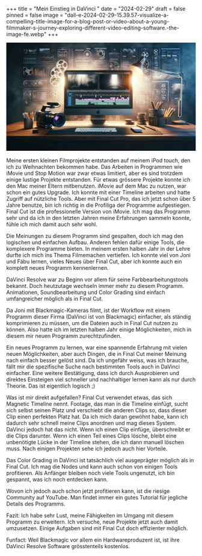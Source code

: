 +++
title = "Mein Einstieg in DaVinci "
date = "2024-02-29"
draft = false
pinned = false
image = "dall-e-2024-02-29-15.39.57-visualize-a-compelling-title-image-for-a-blog-post-or-video-about-a-young-filmmaker-s-journey-exploring-different-video-editing-software.-the-image-fe.webp"
+++


![](dall-e-2024-02-29-15.39.57-visualize-a-compelling-title-image-for-a-blog-post-or-video-about-a-young-filmmaker-s-journey-exploring-different-video-editing-software.-the-image-fe.webp)

Meine ersten kleinen Filmprojekte entstanden auf meinem iPod touch, den ich zu Weihnachten bekommen habe. Das Arbeiten in Programmen wie iMovie und Stop Motion war zwar etwas limitiert, aber es sind trotzdem einige lustige Projekte entstanden. Für etwas grössere Projekte konnte ich den Mac meiner Eltern mitbenutzen. iMovie auf dem Mac zu nutzen, war schon ein gutes Upgrade. Ich konnte mit einer Timeline arbeiten und hatte Zugriff auf nützliche Tools. Aber mit Final Cut Pro, das ich jetzt schon über 5 Jahre benutze, bin ich richtig in die Profiliga der Programme aufgestiegen. Final Cut ist die professionelle Version von iMovie. Ich mag das Programm sehr und da ich in den letzten Jahren meine Erfahrungen sammeln konnte, fühle ich mich damit auch sehr wohl.

Die Meinungen zu diesem Programm sind gespalten, doch ich mag den logischen und einfachen Aufbau. Anderen fehlen dafür einige Tools, die komplexere Programme bieten. In meinem ersten halben Jahr in der Lehre durfte ich mich ins Thema Filmemachen vertiefen. Ich konnte viel von Joni und Fäbu lernen, vieles Neues über Final Cut, aber ich konnte auch ein komplett neues Programm kennenlernen.

DaVinci Resolve war zu Beginn vor allem für seine Farbbearbeitungstools bekannt. Doch heutzutage wechseln immer mehr zu diesem Programm. Animationen, Soundbearbeitung und Color Grading sind einfach umfangreicher möglich als in Final Cut.

Da Joni mit Blackmagic-Kameras filmt, ist der Workflow mit einem Programm dieser Firma (DaVinci ist von Blackmagic) einfacher, als ständig komprimieren zu müssen, um die Dateien auch in Final Cut nutzen zu können. Also hatte ich im letzten halben Jahr einige Möglichkeiten, mich in diesem mir neuen Programm zurechtzufinden.

Ein neues Programm zu lernen, war eine spannende Erfahrung mit vielen neuen Möglichkeiten, aber auch Dingen, die in Final Cut meiner Meinung nach einfach besser gelöst sind. Da ich ungefähr weiss, was ich brauche, fällt mir die spezifische Suche nach bestimmten Tools auch in DaVinci einfacher. Eine weitere Bestätigung, dass ich durch Ausprobieren und direktes Einsteigen viel schneller und nachhaltiger lernen kann als nur durch Theorie. Das ist eigentlich logisch ;)

Was ist mir direkt aufgefallen? Final Cut verwendet etwas, das sich Magnetic Timeline nennt. Footage, das man in die Timeline einfügt, sucht sich selbst seinen Platz und verschiebt die anderen Clips so, dass dieser Clip einen perfekten Platz hat. Da ich mich daran gewöhnt habe, kann ich dadurch sehr schnell meine Clips anordnen und mag dieses System. DaVinci jedoch hat das nicht. Wenn ich einen Clip einfüge, überschreibt er die Clips darunter. Wenn ich einen Teil eines Clips lösche, bleibt eine unbenötigte Lücke in der Timeline stehen, die ich dann manuell löschen muss. Nach einigen Projekten sehe ich jedoch auch hier Vorteile.

Das Color Grading in DaVinci ist tatsächlich viel ausgeprägter möglich als in Final Cut. Ich mag die Nodes und kann auch schon von einigen Tools profitieren. Als Anfänger bleiben noch viele Tools ungenutzt, ich bin gespannt, was ich noch entdecken kann.

Wovon ich jedoch auch schon jetzt profitieren kann, ist die riesige Community auf YouTube. Man findet immer ein gutes Tutorial für jegliche Details des Programms.

Fazit: Ich habe sehr Lust, meine Fähigkeiten im Umgang mit diesem Programm zu erweitern. Ich versuche, neue Projekte jetzt auch damit umzusetzen. Einige Aufgaben sind mit Final Cut doch effizienter möglich.

Funfact: Weil Blackmagic vor allem ein Hardwareproduzent ist, ist ihre DaVinci Resolve Software grösstenteils kostenlos.